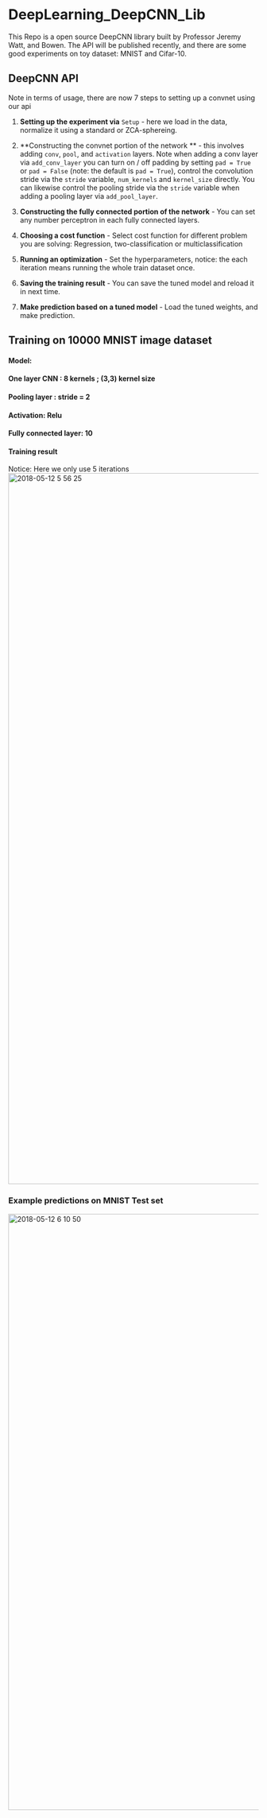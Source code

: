 # DeepLearning_DeepCNN_Lib
This Repo is a open source DeepCNN library built by Professor Jeremy Watt, and Bowen. The API will be published recently, and there are some good experiments on toy dataset: MNIST and Cifar-10.

## DeepCNN API

Note in terms of usage, there are now 7 steps to setting up a convnet using our api

1) **Setting up the experiment via** `Setup` - here we load in the data, normalize it using a standard or ZCA-sphereing.


2)  **Constructing the convnet portion of the network ** - this involves adding `conv`, `pool`, and `activation` layers.  Note when adding a conv layer via `add_conv_layer` you can turn on / off padding by setting `pad = True` or `pad = False` (note: the default is `pad = True`), control the convolution stride via the `stride` variable, `num_kernels` and `kernel_size` directly.  You can likewise control the pooling stride via the `stride` variable when adding a pooling layer via `add_pool_layer`.


3)  **Constructing the fully connected portion of the network** - You can set any number perceptron in each fully connected layers.


4)  **Choosing a cost function** - Select cost function for different problem you are solving: Regression, two-classification or multiclassification


5)  **Running an optimization** - Set the hyperparameters, notice: the each iteration means running the whole train dataset once.

6) **Saving the training result** - You can save the tuned model and reload it in next time.

7) **Make prediction based on a tuned model** - Load the tuned weights, and make prediction.

## Training on 10000 MNIST image dataset
#### Model: 
####        One layer CNN : 8 kernels ; (3,3) kernel size 
####        Pooling layer : stride = 2
####        Activation: Relu
####        Fully connected layer: 10

#### Training result
Notice: Here we only use 5 iterations 
<img width="1431" alt="2018-05-12 5 56 25" src="https://user-images.githubusercontent.com/36088488/39962295-095fe6ce-5610-11e8-97bd-a68af9b5617c.png">

### Example predictions on MNIST Test set
<img width="1200" alt="2018-05-12 6 10 50" src="https://user-images.githubusercontent.com/36088488/39962294-fa809fea-560f-11e8-9c12-b4421881a36b.png">
